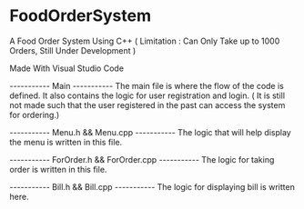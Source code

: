 # FoodOrderSystem
A Food Order System Using C++ ( Limitation : Can Only Take up to 1000 Orders, Still Under Development )

Made With Visual Studio Code 

----------- Main ----------- 
The main file is where the flow of the code is defined.
It also contains the logic for user registration and login.
( It is still not made such that the user registered in the past can access the system for ordering.)

----------- Menu.h && Menu.cpp -----------
The logic that will help display the menu is written in this file.

----------- ForOrder.h && ForOrder.cpp -----------
The logic for taking order is written in this file.

----------- Bill.h && Bill.cpp -----------
The logic for displaying bill is written here.
